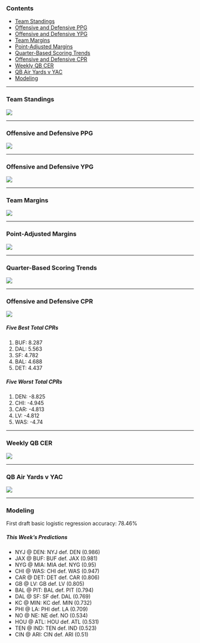
### Contents

- [Team Standings](#team-standings)
- [Offensive and Defensive PPG](#offensive-and-defensive-ppg)
- [Offensive and Defensive YPG](#offensive-and-defensive-ypg)
- [Team Margins](#team-margins)
- [Point-Adjusted Margins](#point-adjusted-margins)
- [Quarter-Based Scoring Trends](#quarter-based-scoring-trends)
- [Offensive and Defensive CPR](#offensive-and-defensive-cpr)
- [Weekly QB CER](#weekly-qb-cer)
- [QB Air Yards v YAC](#qb-air-yards-v-yac)
- [Modeling](#modeling)

------------------------------------------------------------------------

### Team Standings

![](README_files/figure-gfm/unnamed-chunk-2-1.png)<!-- -->

------------------------------------------------------------------------

### Offensive and Defensive PPG

![](README_files/figure-gfm/unnamed-chunk-3-1.png)<!-- -->

------------------------------------------------------------------------

### Offensive and Defensive YPG

![](README_files/figure-gfm/unnamed-chunk-4-1.png)<!-- -->

------------------------------------------------------------------------

### Team Margins

![](README_files/figure-gfm/unnamed-chunk-5-1.png)<!-- -->

------------------------------------------------------------------------

### Point-Adjusted Margins

![](README_files/figure-gfm/unnamed-chunk-6-1.png)<!-- -->

------------------------------------------------------------------------

### Quarter-Based Scoring Trends

![](README_files/figure-gfm/unnamed-chunk-7-1.png)<!-- -->

------------------------------------------------------------------------

### Offensive and Defensive CPR

![](README_files/figure-gfm/unnamed-chunk-8-1.png)<!-- -->

##### Five Best Total CPRs

1.  BUF: 8.287
2.  DAL: 5.563
3.  SF: 4.782
4.  BAL: 4.688
5.  DET: 4.437

##### Five Worst Total CPRs

1.  DEN: -8.825
2.  CHI: -4.945
3.  CAR: -4.813
4.  LV: -4.812
5.  WAS: -4.74

------------------------------------------------------------------------

### Weekly QB CER

![](README_files/figure-gfm/unnamed-chunk-9-1.png)<!-- -->

------------------------------------------------------------------------

### QB Air Yards v YAC

![](README_files/figure-gfm/unnamed-chunk-10-1.png)<!-- -->

------------------------------------------------------------------------

### Modeling

First draft basic logistic regression accuracy: 78.46%

##### *This Week’s Predictions*

- NYJ @ DEN: NYJ def. DEN (0.986)
- JAX @ BUF: BUF def. JAX (0.981)
- NYG @ MIA: MIA def. NYG (0.95)
- CHI @ WAS: CHI def. WAS (0.947)
- CAR @ DET: DET def. CAR (0.806)
- GB @ LV: GB def. LV (0.805)
- BAL @ PIT: BAL def. PIT (0.794)
- DAL @ SF: SF def. DAL (0.769)
- KC @ MIN: KC def. MIN (0.732)
- PHI @ LA: PHI def. LA (0.709)
- NO @ NE: NE def. NO (0.534)
- HOU @ ATL: HOU def. ATL (0.531)
- TEN @ IND: TEN def. IND (0.523)
- CIN @ ARI: CIN def. ARI (0.51) <!-- - NA --> <!-- - NA -->

